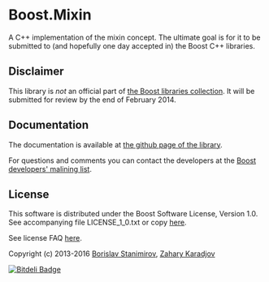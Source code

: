 Boost.Mixin
===========

A C++ implementation of the mixin concept.
The ultimate goal is for it to be submitted to (and hopefully one
day accepted in) the Boost C++ libraries.

## Disclaimer

This library is *not* an official part of [the Boost libraries collection](http://www.boost.org).
It will be submitted for review by the end of February 2014.

## Documentation

The documentation is available at
[the github page of the library](http://ibob.github.com/boost.mixin/).

For questions and comments you can contact the developers at the [Boost developers' malining list](http://lists.boost.org/mailman/listinfo.cgi/boost).

## License

This software is distributed under the Boost Software License, Version 1.0.
See accompanying file LICENSE_1_0.txt or copy [here](http://www.boost.org/LICENSE_1_0.txt).

See license FAQ [here](http://www.boost.org/users/license.html).

Copyright (c) 2013-2016 [Borislav Stanimirov](http://github.com/iboB), [Zahary Karadjov](http://github.com/zah)

[![Bitdeli Badge](https://d2weczhvl823v0.cloudfront.net/iboB/boost.mixin/trend.png)](https://bitdeli.com/free "Bitdeli Badge")
